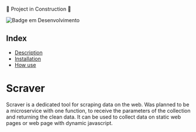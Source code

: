 :construction:  Project in Construction  :construction:

![Badge em Desenvolvimento](http://img.shields.io/static/v1?label=STATUS&message=Alpha%20Version&color=GREEN&style=for-the-badge)

## Index 

* [Description](#Scraver)
* [Installation](#Título-e-Imagem-de-capa)
* [How use](#Título-e-Imagem-de-capa)

# Scraver
Scraver is a dedicated tool for scraping data on the web. Was planned to be a microservice with one function, to receive the parameters of the collection and returning the clean data. It can be used to collect data on static web pages or web page with dynamic javascript.


